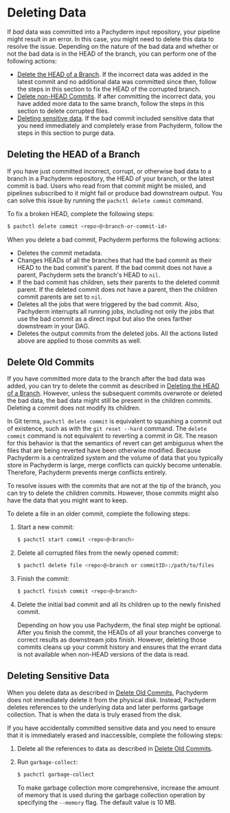 # Deleting Data

If *bad* data was committed into a Pachyderm input repository, your
pipeline might result in an error. In this case, you might need to
delete this data to resolve the issue. Depending on the nature of
the bad data and whether or not the bad data is in the HEAD of
the branch, you can perform one of the following actions:

- [Delete the HEAD of a Branch](#deleting-the-head-of-a-branch).
If the incorrect data was added in the latest commit and no additional
data was committed since then, follow the steps in this section to fix
the HEAD of the corrupted branch.
- [Delete non-HEAD Commits](#deleting-non-head-commits). If after
committing the incorrect data, you have added more data to the same
branch, follow the steps in this section to delete corrupted files.
- [Deleting sensitive data](#deleting-sensitive-data). If the bad
commit included sensitive data that you need immediately and completely
erase from Pachyderm, follow the steps in this section to purge data.

## Deleting the HEAD of a Branch

If you have just committed incorrect, corrupt, or otherwise bad
data to a branch in a Pachyderm repository, the HEAD of your branch,
or the latest commit is bad. Users who read from that commit
might be misled, and pipelines subscribed to it might fail or
produce bad downstream output. You can solve this issue by running
the `pachctl delete commit` command.

To fix a broken HEAD, complete the following steps:

```bash
$ pachctl delete commit <repo>@<branch-or-commit-id>
```

When you delete a bad commit, Pachyderm performs the following actions:

- Deletes the commit metadata.
- Changes HEADs of all the branches that had the bad commit as their
  HEAD to the bad commit's parent. If the bad commit does not have
  a parent, Pachyderm sets the branch's HEAD to `nil`.
- If the bad commit has children, sets their parents to the deleted commit
  parent. If the deleted commit does not have a parent, then the
  children commit parents are set to `nil`.
- Deletes all the jobs that were triggered by the bad commit. Also,
  Pachyderm interrupts all running jobs, including not only the
  jobs that use the bad commit as a direct input but also the ones farther
  downstream in your DAG.
- Deletes the output commits from the deleted jobs. All the actions
  listed above are applied to those commits as well.

## Delete Old Commits

If you have committed more data to the branch after the bad data
was added, you can try to delete the commit as described in
[Deleting the HEAD of a Branch](#deleting-the-head-of-a-branch).
However, unless the subsequent commits overwrote or deleted the
bad data, the bad data might still be present in the
children commits. Deleting a commit does not modify its children.

In Git terms, `pachctl delete commit` is equivalent to squashing a
commit out of existence, such as with the `git reset --hard` command.
The `delete commit` command is not equivalent to reverting a
commit in Git. The reason for this
behavior is that the semantics of revert can get ambiguous
when the files that are being reverted have been
otherwise modified. Because Pachyderm is a centralized system
and the volume of data that you typically store in Pachyderm is
large, merge conflicts can quickly become untenable. Therefore,
Pachyderm prevents merge conflicts entirely.

To resolve issues with the commits that are not at the tip of the
branch, you can try to delete the children commits. However,
those commits might also have the data that you might want to
keep.

To delete a file in an older commit, complete the following steps:

1. Start a new commit:

   ```bash
   $ pachctl start commit <repo>@<branch>
   ```

1. Delete all corrupted files from the newly opened commit:

   ```bash
   $ pachctl delete file <repo>@<branch or commitID>:/path/to/files
   ```

1. Finish the commit:

   ```bash
   $ pachctl finish commit <repo>@<branch>
   ```

4. Delete the initial bad commit and all its children up to
   the newly finished commit.

   Depending on how you use Pachyderm, the final step might be
   optional. After you finish the commit, the HEADs of all your
   branches converge to correct results as downstream jobs finish.
   However, deleting those commits cleans up your
   commit history and ensures that the errant data is not
   available when non-HEAD versions of the data is read.

## Deleting Sensitive Data

When you delete data as described in [Delete Old Commits](delete-old-commits),
Pachyderm does not immediately delete it from the physical disk. Instead,
Pachyderm deletes references to the underlying data and later
performs garbage collection. That is when the data is truly erased from the
disk.

If you have accidentally committed sensitive data and you need to
ensure that it is immediately erased and inaccessible, complete the
following steps:

1. Delete all the references to data as described in
[Delete Old Commits](delete-old-commits).

1. Run `garbage-collect`:

   ```bash
   $ pachctl garbage-collect
   ```

   To make garbage collection more comprehensive, increase the
   amount of memory that is used during the garbage collection
   operation by specifying the `--memory` flag. The default value
   is 10 MB.

